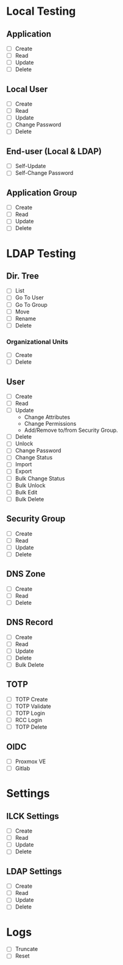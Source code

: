 # Local Testing

## Application
- [ ] Create
- [ ] Read
- [ ] Update
- [ ] Delete

## Local User
- [ ] Create
- [ ] Read
- [ ] Update
- [ ] Change Password
- [ ] Delete

## End-user (Local & LDAP)
- [ ] Self-Update
- [ ] Self-Change Password

## Application Group
- [ ] Create
- [ ] Read
- [ ] Update
- [ ] Delete

# LDAP Testing

## Dir. Tree
- [ ] List
- [ ] Go To User
- [ ] Go To Group
- [ ] Move
- [ ] Rename
- [ ] Delete

### Organizational Units
- [ ] Create
- [ ] Delete

## User
- [ ] Create
- [ ] Read
- [ ] Update
	* Change Attributes
	* Change Permissions
	* Add/Remove to/from Security Group.
- [ ] Delete
- [ ] Unlock
- [ ] Change Password
- [ ] Change Status
- [ ] Import
- [ ] Export
- [ ] Bulk Change Status
- [ ] Bulk Unlock
- [ ] Bulk Edit
- [ ] Bulk Delete

## Security Group
- [ ] Create
- [ ] Read
- [ ] Update
- [ ] Delete

## DNS Zone
- [ ] Create
- [ ] Read
- [ ] Delete

## DNS Record
- [ ] Create
- [ ] Read
- [ ] Update
- [ ] Delete
- [ ] Bulk Delete

## TOTP
- [ ] TOTP Create
- [ ] TOTP Validate
- [ ] TOTP Login
- [ ] RCC Login
- [ ] TOTP Delete

## OIDC
- [ ] Proxmox VE
- [ ] Gitlab

# Settings
## ILCK Settings
- [ ] Create
- [ ] Read
- [ ] Update
- [ ] Delete

## LDAP Settings
- [ ] Create
- [ ] Read
- [ ] Update
- [ ] Delete

# Logs
- [ ] Truncate
- [ ] Reset
